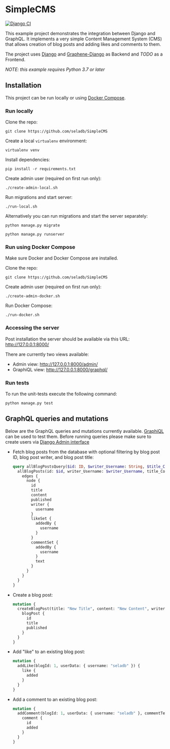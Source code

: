 # SimpleCMS

[![Django CI](https://github.com/seladb/SimpleCMS/workflows/Django%20CI/badge.svg)](https://github.com/seladb/SimpleCMS/actions?query=workflow%3A%22Django+CI%22)

This example project demonstrates the integration between Django and GraphQL.
It implements a very simple Content Management System (CMS) that allows creation of blog posts and adding likes and comments to them.

The project uses [Django](https://www.djangoproject.com/) and [Graphene-Django](https://docs.graphene-python.org/projects/django/en/latest/) as Backend and *TODO* as a Frontend.

*NOTE: this example requires Python 3.7 or later*

## Installation

This project can be run locally or using [Docker Compose](https://docs.docker.com/compose/).

### Run locally

Clone the repo:

```shell
git clone https://github.com/seladb/SimpleCMS
```

Create a local `virtualenv` environment:

```shell
virtualenv venv
```

Install dependencies:

```shell
pip install -r requirements.txt
```

Create admin user (required on first run only):

```shell
./create-admin-local.sh
```

Run migrations and start server:

```shell
./run-local.sh
```

Alternatively you can run migrations and start the server separately:

```shell
python manage.py migrate
```

```shell
python manage.py runserver
```

### Run using Docker Compose

Make sure Docker and Docker Compose are installed.

Clone the repo:

```shell
git clone https://github.com/seladb/SimpleCMS
```

Create admin user (required on first run only):

```shell
./create-admin-docker.sh
```

Run Docker Compose:

```shell
./run-docker.sh
```

### Accessing the server

Post installation the server should be available via this URL: <http://127.0.0.1:8000/>

There are currently two views available:

- Admin view: <http://127.0.0.1:8000/admin/>
- GraphiQL view: <http://127.0.0.1:8000/graphql/>

### Run tests

To run the unit-tests execute the following command:

```shell
python manage.py test
```

## GraphQL queries and mutations

Below are the GraphQL queries and mutations currently available. [GraphiQL](http://127.0.0.1:8000/graphql/) can be used to test them. Before running queries please make sure to create users via [Django Admin interface](http://127.0.0.1:8000/admin/)

- Fetch blog posts from the database with optional filtering by blog post ID, blog post writer, and blog post title:

  ```graphql
  query allBlogPostsQuery($id: ID, $writer_Username: String, $title_Contains: String, $title: String) {
    allBlogPosts(id: $id, writer_Username: $writer_Username, title_Contains: $title_Contains, title: $title) {
      edges {
        node {
          id
          title
          content
          published
          writer {
            username
          }
          likeSet {
            addedBy {
              username
            }
          }
          commentSet {
            addedBy {
              username
            }
            text
          }
        }
      }
    }
  }
  ```

- Create a blog post:

  ```graphql
  mutation {
    createBlogPost(title: "New Title", content: "New Content", writerData: { username: "seladb" }) {
      blogPost {
        id
        title
        published
      }
    }
  }
  ```

- Add "like" to an existing blog post:

  ```graphql
  mutation {
    addLike(blogId: 1, userData: { username: "seladb" }) {
      like {
        added
      }
    }
  }
  ```

- Add a comment to an existing blog post:

  ```graphql
  mutation {
    addComment(blogId: 1, userData: { username: "seladb" }, commentText: "NewComment") {
      comment {
        id
        added
      }
    }
  }  
  ```